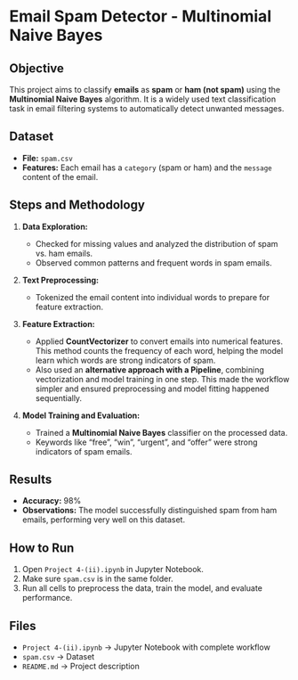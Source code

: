 # Email Spam Detector - Multinomial Naive Bayes

## Objective
This project aims to classify **emails** as **spam** or **ham (not spam)** using the **Multinomial Naive Bayes** algorithm. It is a widely used text classification task in email filtering systems to automatically detect unwanted messages.

## Dataset
- **File:** `spam.csv`  
- **Features:** Each email has a `category` (spam or ham) and the `message` content of the email.

## Steps and Methodology
1. **Data Exploration:** 
   - Checked for missing values and analyzed the distribution of spam vs. ham emails.
   - Observed common patterns and frequent words in spam emails.

2. **Text Preprocessing:** 
   - Tokenized the email content into individual words to prepare for feature extraction.

3. **Feature Extraction:** 
   - Applied **CountVectorizer** to convert emails into numerical features. This method counts the frequency of each word, helping the model learn which words are strong indicators of spam.
   - Also used an **alternative approach with a Pipeline**, combining vectorization and model training in one step. This made the workflow simpler and ensured preprocessing and model fitting happened sequentially.

4. **Model Training and Evaluation:** 
   - Trained a **Multinomial Naive Bayes** classifier on the processed data.
   - Keywords like “free”, “win”, “urgent”, and “offer” were strong indicators of spam emails.

## Results
- **Accuracy:** 98% 
- **Observations:** The model successfully distinguished spam from ham emails, performing very well on this dataset.

## How to Run
1. Open `Project 4-(ii).ipynb` in Jupyter Notebook.
2. Make sure `spam.csv` is in the same folder.
3. Run all cells to preprocess the data, train the model, and evaluate performance.

## Files
- `Project 4-(ii).ipynb` → Jupyter Notebook with complete workflow  
- `spam.csv` → Dataset  
- `README.md` → Project description
